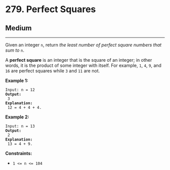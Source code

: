 # 279. Perfect Squares

## Medium

***

Given an integer `n`, return _the least number of perfect square numbers that sum to_ `n`.

A **perfect square** is an integer that is the square of an integer; in other words, it is the product of some integer with itself. For example, `1`, `4`, `9`, and `16` are perfect squares while `3` and `11` are not.

&#x20;

**Example 1:**

<pre><code>Input: n = 12
<strong>Output:
</strong> 3
<strong>Explanation:
</strong> 12 = 4 + 4 + 4.</code></pre>

**Example 2:**

<pre><code>Input: n = 13
<strong>Output:
</strong> 2
<strong>Explanation:
</strong> 13 = 4 + 9.</code></pre>

&#x20;

**Constraints:**

* `1 <= n <= 104`
